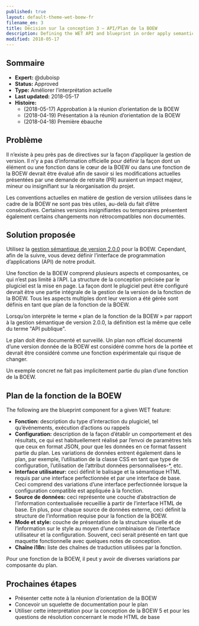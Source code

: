 ```yaml
---
published: true
layout: default-theme-wet-boew-fr
filename_en: 3
title: Décision sur la conception 3 – API/Plan de la BOEW
description: Defining the WET API and blueprint in order apply semantic versionning
modified: 2018-05-17
---
```


## Sommaire

* **Expert:** @duboisp
* **Status:** Approved
* **Type:** Améliorer l’interprétation actuelle
* **Last updated:** 2018-05-17
* **Histoire:**
	* (2018-05-17) Approbation à la réunion d’orientation de la BOEW
	* (2018-04-19) Présentation à la réunion d’orientation de la BOEW
	* (2018-04-18) Première ébauche

## Problème

Il n’existe à peu près pas de directives sur la façon d’appliquer la gestion de version. Il n’y a pas d’information officielle pour définir la façon dont un élément ou une fonction dans le cœur de la BOEW ou dans une fonction de la BOEW devrait être évalué afin de savoir si les modifications actuelles présentées par une demande de retraite (PR) auraient un impact majeur, mineur ou insignifiant sur la réorganisation du projet.

Les conventions actuelles en matière de gestion de version utilisées dans le cadre de la BOEW ne sont pas très utiles, au-delà du fait d’être consécutives. Certaines versions insignifiantes ou temporaires présentent également certains changements non rétrocompatibles non documentés.

## Solution proposée

Utilisez la [gestion sémantique de version 2.0.0](https://semver.org/lang/fr/) pour la BOEW. Cependant, afin de la suivre, vous devez définir l’interface de programmation d’applications (API) de notre produit.

Une fonction de la BOEW comprend plusieurs aspects et composantes, ce qui n’est pas limité à l’API. La structure de la conception précisée par le plugiciel est la mise en page. La façon dont le plugiciel peut être configuré devrait être une partie intégrale de la gestion de la version de la fonction de la BOEW. Tous les aspects multiples dont leur version a été gérée sont définis en tant que plan de la fonction de la BOEW.

Lorsqu’on interprète le terme « plan de la fonction de la BOEW » par rapport à la gestion sémantique de version 2.0.0, la définition est la même que celle du terme "API publique".

Le plan doit être documenté et surveillé. Un plan non officiel documenté d’une version donnée de la BOEW est considéré comme hors de la portée et devrait être considéré comme une fonction expérimentale qui risque de changer.

Un exemple concret ne fait pas implicitement partie du plan d’une fonction de la BOEW.

## Plan de la fonction de la BOEW

The following are the blueprint component for a given WET feature:
* **Fonction:** description du type d’interaction du plugiciel, tel qu’événements, exécution d’actions ou rappels
* **Configuration:** description de la façon d’établir un comportement et des résultats, ce qui est habituellement réalisé par l’envoi de paramètres tels que ceux en format JSON, pour que les données en ce format fassent partie du plan. Les variations de données entrent également dans le plan, par exemple, l’utilisation de la classe CSS en tant que type de configuration, l’utilisation de l’attribut données personnalisées-*, etc.
* **Interface utilisateur:** ceci définit le balisage et la sémantique HTML requis par une interface perfectionnée et par une interface de base. Ceci comprend des variations d’une interface perfectionnée lorsque la configuration compatible est appliquée à la fonction.
* **Source de données:** ceci représente une couche d’abstraction de l’information contextualisée recueillie à partir de l’interface HTML de base. En plus, pour chaque source de données externe, ceci définit la structure de l’information requise pour la fonction de la BOEW.
* **Mode et style:** couche de présentation de la structure visuelle et de l’information sur le style au moyen d’une combinaison de l’interface utilisateur et la configuration. Souvent, ceci serait présenté en tant que maquette fonctionnelle avec quelques notes de conception.
* **Chaîne i18n:** liste des chaînes de traduction utilisées par la fonction.

Pour une fonction de la BOEW, il peut y avoir de diverses variations par composante du plan.

## Prochaines étapes

* Présenter cette note à la réunion d’orientation de la BOEW
* Concevoir un squelette de documentation pour le plan
* Utiliser cette interprétation pour la conception de la BOEW 5 et pour les questions de résolution concernant le mode HTML de base

